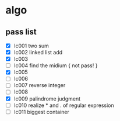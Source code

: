 
# algo

## pass list

* [x] lc001 two sum  
* [x] lc002 linked list add  
* [x] lc003   
* [ ] lc004 find the midium { not pass! }  
* [x] lc005   
* [ ] lc006   
* [ ] lc007 reverse integer  
* [ ] lc008   
* [x] lc009 palindrome judgment   
* [ ] lc010 realize * and . of regular expression  
* [ ] lc011 biggest container
